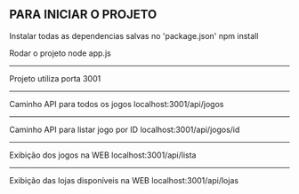 PARA INICIAR O PROJETO
-------------------------

Instalar todas as dependencias salvas no 'package.json'
    npm install

Rodar o projeto
    node app.js

----------------------
Projeto utiliza porta 3001   

----------------------
Caminho API para todos os jogos
    localhost:3001/api/jogos

----------------------
Caminho API para listar jogo por ID
    localhost:3001/api/jogos/id

----------------------
Exibição dos jogos na WEB
    localhost:3001/api/lista    

----------------------
Exibição das lojas disponíveis na WEB
    localhost:3001/api/lojas